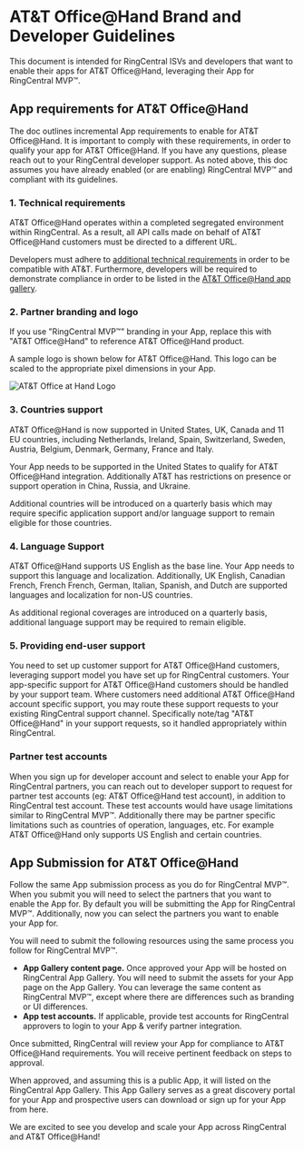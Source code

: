 # AT&T Office@Hand Brand and Developer Guidelines

This document is intended for RingCentral ISVs and developers that want to enable their apps for AT&T Office@Hand, leveraging their App for RingCentral MVP™.

## App requirements for AT&T Office@Hand

The doc outlines incremental App requirements to enable for AT&T Office@Hand. It is important to comply with these requirements, in order to qualify your app for AT&T Office@Hand. If you have any questions, please reach out to your RingCentral developer support. As noted above, this doc assumes you have already enabled (or are enabling) RingCentral MVP™ and compliant with its guidelines.

### 1. Technical requirements

AT&T Office@Hand operates within a completed segregated environment within RingCentral. As a result, all API calls made on behalf of AT&T Office@Hand customers must be directed to a different URL. 

Developers must adhere to [additional technical requirements](../partners/segregated-environments/) in order to be compatible with AT&T. Furthermore, developers will be required to demonstrate compliance in order to be listed in the [AT&T Office@Hand app gallery](https://ringcentral.com/apps/office-at-hand/). 

### 2. Partner branding and logo

If you use "RingCentral MVP™" branding in your App, replace this with "AT&T Office@Hand" to reference AT&T Office@Hand product.

A sample logo is shown below for AT&T Office@Hand. This logo can be scaled to the appropriate pixel dimensions in your App.

<img alt="AT&amp;T Office at Hand Logo" src="../logo_att.svg">

### 3. Countries support

AT&T Office@Hand is now supported in United States, UK, Canada and 11 EU countries, including Netherlands, Ireland, Spain, Switzerland, Sweden, Austria, Belgium, Denmark, Germany, France and Italy. 

Your App needs to be supported in the United States to qualify for AT&T Office@Hand integration. Additionally AT&T has restrictions on presence or support operation in China, Russia, and Ukraine. 

Additional countries will be introduced on a quarterly basis which may require specific application support and/or language support to remain eligible for those countries.

### 4. Language Support

AT&T Office@Hand supports US English as the base line. Your App needs to support this language and localization. Additionally, UK English, Canadian French, French French, German, Italian, Spanish, and Dutch are supported languages and localization for non-US countries.

As additional regional coverages are introduced on a quarterly basis, additional language support may be required to remain eligible.


### 5. Providing end-user support

You need to set up customer support for AT&T Office@Hand customers, leveraging support model you have set up for RingCentral customers. Your app-specific support for AT&T Office@Hand customers should be handled by your support team. Where customers need additional AT&T Office@Hand account specific support, you may route these support requests to your existing RingCentral support channel. Specifically note/tag "AT&T Office@Hand" in your support requests, so it handled appropriately within RingCentral.

### Partner test accounts

When you sign up for developer account and select to enable your App for RingCentral partners, you can reach out to developer support to request for partner test accounts (eg: AT&T Office@Hand test account), in addition to RingCentral test account. These test accounts would have usage limitations similar to RingCentral MVP™. Additionally there may be partner specific limitations such as countries of operation, languages, etc. For example AT&T Office@Hand only supports US English and certain countries.

## App Submission for AT&T Office@Hand

Follow the same App submission process as you do for RingCentral MVP™. When you submit you will need to select the partners that you want to enable the App for. By default you will be submitting the App for RingCentral MVP™. Additionally, now you can select the partners you want to enable your App for.

You will need to submit the following resources using the same process you follow for RingCentral MVP™.

* **App Gallery content page.** Once approved your App will be hosted on RingCentral App Gallery. You will need to submit the assets for your App page on the App Gallery. You can leverage the same content as RingCentral MVP™, except where there are differences such as branding or UI differences.
* **App test accounts.** If applicable, provide test accounts for RingCentral approvers to login to your App & verify partner integration.

Once submitted, RingCentral will review your App for compliance to AT&T Office@Hand requirements. You will receive pertinent feedback on steps to approval.

When approved, and assuming this is a public App, it will listed on the RingCentral App Gallery. This App Gallery serves as a great discovery portal for your App and prospective users can download or sign up for your App from here.

We are excited to see you develop and scale your App across RingCentral and AT&T Office@Hand!
